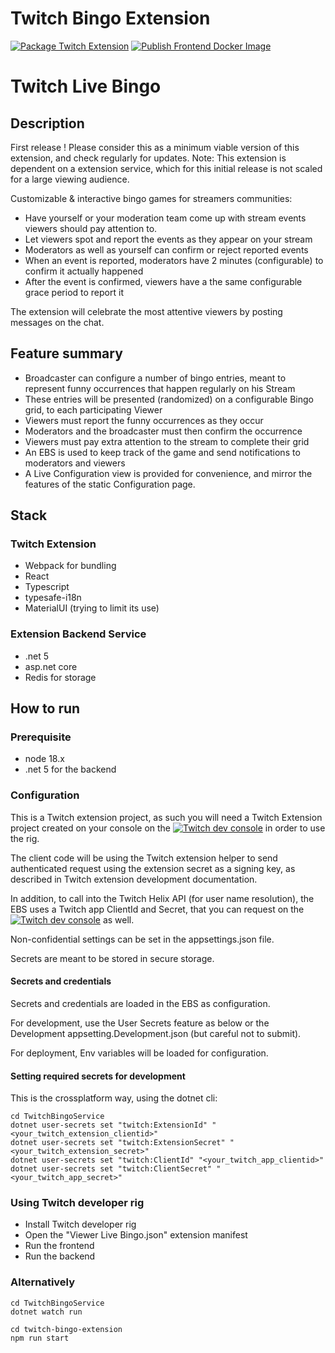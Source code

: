 # Twitch Bingo Extension

[![Package Twitch Extension](https://github.com/ccorsano/TwitchBingoExtension/actions/workflows/package_twitchext.js.yml/badge.svg?branch=main)](https://github.com/ccorsano/TwitchBingoExtension/actions/workflows/package_twitchext.js.yml)
[![Publish Frontend Docker Image](https://github.com/ccorsano/TwitchBingoExtension/actions/workflows/docker-publish-frontend.yml/badge.svg)](https://github.com/ccorsano/TwitchBingoExtension/actions/workflows/docker-publish-frontend.yml)

# Twitch Live Bingo

## Description

First release !
Please consider this as a minimum viable version of this extension, and check regularly for updates.
Note: This extension is dependent on a extension service, which for this initial release is not scaled for a large viewing audience.

Customizable & interactive bingo games for streamers communities:
- Have yourself or your moderation team come up with stream events viewers should pay attention to.
- Let viewers spot and report the events as they appear on your stream
- Moderators as well as yourself can confirm or reject reported events
- When an event is reported, moderators have 2 minutes (configurable) to confirm it actually happened
- After the event is confirmed, viewers have a the same configurable grace period to report it

The extension will celebrate the most attentive viewers by posting messages on the chat.

## Feature summary

- Broadcaster can configure a number of bingo entries, meant to represent funny occurrences that happen regularly on his Stream
- These entries will be presented (randomized) on a configurable Bingo grid, to each participating Viewer
- Viewers must report the funny occurrences as they occur
- Moderators and the broadcaster must then confirm the occurrence
- Viewers must pay extra attention to the stream to complete their grid
- An EBS is used to keep track of the game and send notifications to moderators and viewers
- A Live Configuration view is provided for convenience, and mirror the features of the static Configuration page.

## Stack

### Twitch Extension
- Webpack for bundling
- React
- Typescript
- typesafe-i18n
- MaterialUI (trying to limit its use)

### Extension Backend Service
- .net 5
- asp.net core
- Redis for storage

## How to run
### Prerequisite
- node 18.x
- .net 5 for the backend

### Configuration

This is a Twitch extension project, as such you will need a Twitch Extension project created on your console on the [![Twitch dev console](https://dev.twitch.tv)](https://dev.twitch.tv) in order to use the rig.

The client code will be using the Twitch extension helper to send authenticated request using the extension secret as a signing key, as described in Twitch extension development documentation.

In addition, to call into the Twitch Helix API (for user name resolution), the EBS uses a Twitch app ClientId and Secret, that you can request on the [![Twitch dev console](https://dev.twitch.tv)](https://dev.twitch.tv) as well.

Non-confidential settings can be set in the appsettings.json file.

Secrets are meant to be stored in secure storage.


#### Secrets and credentials

Secrets and credentials are loaded in the EBS as configuration.

For development, use the User Secrets feature as below or the Development appsetting.Development.json (but careful not to submit).

For deployment, Env variables will be loaded for configuration.

#### Setting required secrets for development

This is the crossplatform way, using the dotnet cli:
```
cd TwitchBingoService
dotnet user-secrets set "twitch:ExtensionId" "<your_twitch_extension_clientid>"
dotnet user-secrets set "twitch:ExtensionSecret" "<your_twitch_extension_secret>"
dotnet user-secrets set "twitch:ClientId" "<your_twitch_app_clientid>"
dotnet user-secrets set "twitch:ClientSecret" "<your_twitch_app_secret>"
```

### Using Twitch developer rig
- Install Twitch developer rig
- Open the "Viewer Live Bingo.json" extension manifest
- Run the frontend
- Run the backend

### Alternatively
```
cd TwitchBingoService
dotnet watch run

cd twitch-bingo-extension
npm run start
```
